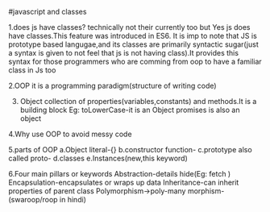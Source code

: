 #javascript and classes

1.does js have classes?
technically not their currently too but Yes js does have classes.This feature was introduced in ES6. It is imp to note that JS is prototype based langugae,and its classes are primarily syntactic sugar(just a syntax is given to not feel that js is not having class).It provides this syntax for those programmers who are comming from oop to have a familiar class in Js too

2.OOP
it is a programming paradigm(structure of writing code)

3. Object
   collection of properties(variables,constants) and methods.It is a building block
   Eg:
   toLowerCase-it is an Object
   promises is also an object

4.Why use OOP
to avoid messy code

5.parts of OOP
a.Object literal-{}
b.constructor function-
c.prototype also called proto-
d.classes
e.Instances(new,this keyword)

6.Four main pillars or keywords
Abstraction-details hide(Eg: fetch )
Encapsulation-encapsulates or wraps up data
Inheritance-can inherit properties of parent class
Polymorphism->poly-many morphism-(swaroop/roop in hindi)

